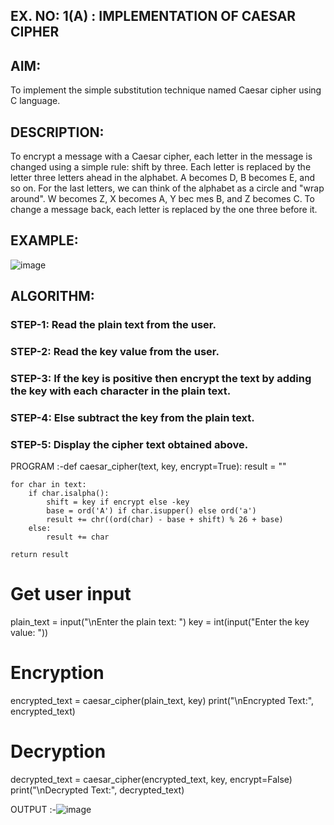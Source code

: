 ## EX. NO: 1(A) : IMPLEMENTATION OF CAESAR CIPHER
 

## AIM:

To implement the simple substitution technique named Caesar cipher using C language.

## DESCRIPTION:

To encrypt a message with a Caesar cipher, each letter in the message is changed using a simple rule: shift by three. Each letter is replaced by the letter three letters ahead in the alphabet. A becomes D, B becomes E, and so on. For the last letters, we can think of the
alphabet as a circle and "wrap around". W becomes Z, X becomes A, Y bec mes B, and Z
becomes C. To change a message back, each letter is replaced by the one three before it.

## EXAMPLE:



![image](https://github.com/Hemamanigandan/CNS/assets/149653568/eb9c6c43-8c80-4cdd-b9d4-91705a311c79)


## ALGORITHM:

### STEP-1: Read the plain text from the user.
### STEP-2: Read the key value from the user.
### STEP-3: If the key is positive then encrypt the text by adding the key with each character in the plain text.
### STEP-4: Else subtract the key from the plain text.
### STEP-5: Display the cipher text obtained above.


PROGRAM :-def caesar_cipher(text, key, encrypt=True):
    result = ""
    
    for char in text:
        if char.isalpha():
            shift = key if encrypt else -key
            base = ord('A') if char.isupper() else ord('a')
            result += chr((ord(char) - base + shift) % 26 + base)
        else:
            result += char
    
    return result


# Get user input
plain_text = input("\nEnter the plain text: ")
key = int(input("Enter the key value: "))

# Encryption
encrypted_text = caesar_cipher(plain_text, key)
print("\nEncrypted Text:", encrypted_text)

# Decryption
decrypted_text = caesar_cipher(encrypted_text, key, encrypt=False)
print("\nDecrypted Text:", decrypted_text)



OUTPUT :-![image](https://github.com/user-attachments/assets/345e4808-6a87-4016-ab0a-8442e250a07e)


